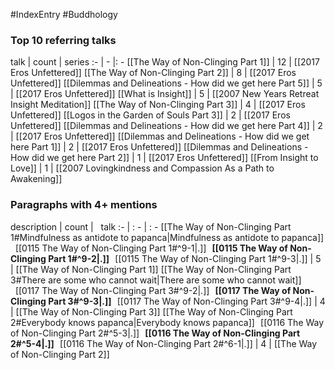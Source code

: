 #IndexEntry #Buddhology

### Top 10 referring talks
talk | count | series
:- | - |: -
[[The Way of Non-Clinging Part 1]] | 12 | [[2017 Eros Unfettered]]
[[The Way of Non-Clinging Part 2]] | 8 | [[2017 Eros Unfettered]]
[[Dilemmas and Delineations - How did we get here Part 5]] | 5 | [[2017 Eros Unfettered]]
[[What is Insight]] | 5 | [[2007 New Years Retreat Insight Meditation]]
[[The Way of Non-Clinging Part 3]] | 4 | [[2017 Eros Unfettered]]
[[Logos in the Garden of Souls Part 3]] | 2 | [[2017 Eros Unfettered]]
[[Dilemmas and Delineations - How did we get here Part 4]] | 2 | [[2017 Eros Unfettered]]
[[Dilemmas and Delineations - How did we get here Part 1]] | 2 | [[2017 Eros Unfettered]]
[[Dilemmas and Delineations - How did we get here Part 2]] | 1 | [[2017 Eros Unfettered]]
[[From Insight to Love]] | 1 | [[2007 Lovingkindness and Compassion As a Path to Awakening]]

### Paragraphs with 4+ mentions
description | count | &nbsp;&nbsp;talk
:- | : - | : -
[[The Way of Non-Clinging Part 1#Mindfulness as antidote to papanca\|Mindfulness as antidote to papanca]] &nbsp;&nbsp;[[0115 The Way of Non-Clinging Part 1#^9-1\|.]] &nbsp; **[[0115 The Way of Non-Clinging Part 1#^9-2\|.]]** &nbsp; [[0115 The Way of Non-Clinging Part 1#^9-3\|.]] | 5 | [[The Way of Non-Clinging Part 1]]
[[The Way of Non-Clinging Part 3#There are some who cannot wait\|There are some who cannot wait]] &nbsp;&nbsp;[[0117 The Way of Non-Clinging Part 3#^9-2\|.]] &nbsp; **[[0117 The Way of Non-Clinging Part 3#^9-3\|.]]** &nbsp; [[0117 The Way of Non-Clinging Part 3#^9-4\|.]] | 4 | [[The Way of Non-Clinging Part 3]]
[[The Way of Non-Clinging Part 2#Everybody knows papanca\|Everybody knows papanca]] &nbsp;&nbsp;[[0116 The Way of Non-Clinging Part 2#^5-3\|.]] &nbsp; **[[0116 The Way of Non-Clinging Part 2#^5-4\|.]]** &nbsp; [[0116 The Way of Non-Clinging Part 2#^6-1\|.]] | 4 | [[The Way of Non-Clinging Part 2]]

